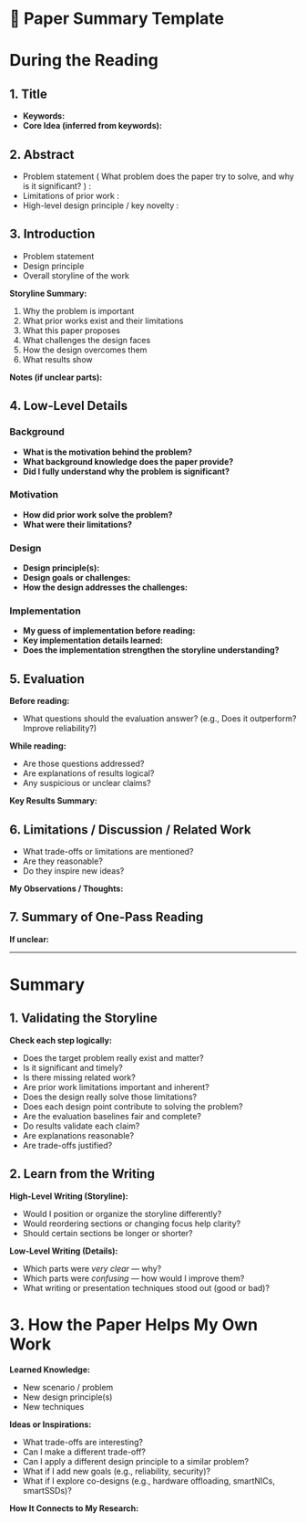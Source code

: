 # 📄 Paper Summary Template


# During the Reading

## 1. Title
- **Keywords:**  
- **Core Idea (inferred from keywords):**  


## 2. Abstract
- Problem statement ( What problem does the paper try to solve, and why is it significant? )
  : 
- Limitations of prior work  :
- High-level design principle / key novelty :


## 3. Introduction
- Problem statement  
- Design principle  
- Overall storyline of the work  

**Storyline Summary:**  
1. Why the problem is important  
2. What prior works exist and their limitations  
3. What this paper proposes  
4. What challenges the design faces  
5. How the design overcomes them  
6. What results show  

**Notes (if unclear parts):**  


## 4. Low-Level Details

### Background
- **What is the motivation behind the problem?**  
- **What background knowledge does the paper provide?**  
- **Did I fully understand why the problem is significant?**  

### Motivation
- **How did prior work solve the problem?**  
- **What were their limitations?**

### Design
- **Design principle(s):**  
- **Design goals or challenges:**  
- **How the design addresses the challenges:**  

### Implementation
- **My guess of implementation before reading:**  
- **Key implementation details learned:**  
- **Does the implementation strengthen the storyline understanding?**  


## 5. Evaluation
**Before reading:**  
- What questions should the evaluation answer? (e.g., Does it outperform? Improve reliability?)  

**While reading:**  
- Are those questions addressed?  
- Are explanations of results logical?  
- Any suspicious or unclear claims?  

**Key Results Summary:**  


## 6. Limitations / Discussion / Related Work
- What trade-offs or limitations are mentioned?  
- Are they reasonable?  
- Do they inspire new ideas?  

**My Observations / Thoughts:**  

## 7. Summary of One-Pass Reading


**If unclear:**  


---

# Summary

## 1. Validating the Storyline
**Check each step logically:**
- Does the target problem really exist and matter?  
- Is it significant and timely?  
- Is there missing related work?  
- Are prior work limitations important and inherent?  
- Does the design really solve those limitations?  
- Does each design point contribute to solving the problem?  
- Are the evaluation baselines fair and complete?  
- Do results validate each claim?  
- Are explanations reasonable?  
- Are trade-offs justified?


## 2. Learn from the Writing
**High-Level Writing (Storyline):**  
- Would I position or organize the storyline differently?  
- Would reordering sections or changing focus help clarity?  
- Should certain sections be longer or shorter?  

**Low-Level Writing (Details):**  
- Which parts were *very clear* — why?  
- Which parts were *confusing* — how would I improve them?  
- What writing or presentation techniques stood out (good or bad)?  


# 3. How the Paper Helps My Own Work
**Learned Knowledge:**  
- New scenario / problem  
- New design principle(s)  
- New techniques  

**Ideas or Inspirations:**  
- What trade-offs are interesting?  
- Can I make a different trade-off?  
- Can I apply a different design principle to a similar problem?  
- What if I add new goals (e.g., reliability, security)?  
- What if I explore co-designs (e.g., hardware offloading, smartNICs, smartSSDs)?  

**How It Connects to My Research:**  



